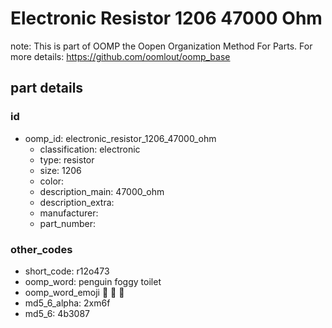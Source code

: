 # Electronic Resistor 1206 47000 Ohm  

note: This is part of OOMP the Oopen Organization Method For Parts. For more details: https://github.com/oomlout/oomp_base

##  part details





### id
* oomp_id: electronic_resistor_1206_47000_ohm
  * classification: electronic
  * type: resistor
  * size: 1206
  * color: 
  * description_main: 47000_ohm
  * description_extra: 
  * manufacturer: 
  * part_number: 

### other_codes
* short_code: r12o473
* oomp_word: penguin foggy toilet
* oomp_word_emoji :penguin: :foggy: :toilet:
* md5_6_alpha: 2xm6f
* md5_6: 4b3087